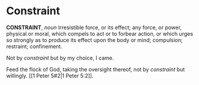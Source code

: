 # Constraint

**CONSTRAINT**, _noun_ Irresistible force, or its effect; any force, or power, physical or moral, which compels to act or to forbear action, or which urges so strongly as to produce its effect upon the body or mind; compulsion; restraint; confinement.

Not by _constraint_ but by my choice, I came.

Feed the flock of God, taking the oversight thereof, not by _constraint_ but willingly. [[1 Peter 5#2|1 Peter 5:2]].